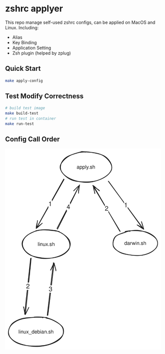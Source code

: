 # zshrc applyer

This repo manage self-used zshrc configs, can be applied on MacOS and Linux. Including:
- Alias
- Key Binding
- Application Setting
- Zsh plugin (helped by zplug)

## Quick Start

```bash
make apply-config
```

## Test Modify Correctness

```bash
# build test image
make build-test
# run test in container
make run-test
```

## Config Call Order

![config-call-order](./repos/img/zshrc_apply_design.excalidraw.svg)

